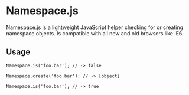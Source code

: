 # Namespace.js

Namespace.js is a lightweight JavaScript helper checking for or creating namespace objects.
Is compatible with all new and old browsers like IE6.

## Usage
```
Namespace.is('foo.bar'); // -> false

Namespace.create('foo.bar'); // -> [object]

Namespace.is('foo.bar'); // -> true
```
